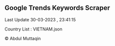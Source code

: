 

## Google Trends Keywords Scraper 
 
Last Update 30-03-2023 , 23:41:15

Country List :
VIETNAM.json



© Abdul Muttaqin 

